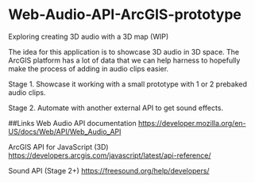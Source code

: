 # Web-Audio-API-ArcGIS-prototype
Exploring creating 3D audio with a 3D map (WIP)

The idea for this application is to showcase 3D audio in 3D space. The ArcGIS platform has a lot of data that we can help harness to hopefully make the process of adding in audio clips easier. 

Stage 1.
Showcase it working with a small prototype with 1 or 2 prebaked audio clips.

Stage 2.
Automate with another external API to get sound effects.

##Links 
Web Audio API documentation
https://developer.mozilla.org/en-US/docs/Web/API/Web_Audio_API

ArcGIS API for JavaScript (3D)
https://developers.arcgis.com/javascript/latest/api-reference/

Sound API (Stage 2+)
https://freesound.org/help/developers/
